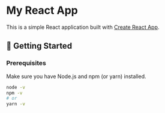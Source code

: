 # My React App

This is a simple React application built with [Create React App](https://create-react-app.dev/).

## 🚀 Getting Started

### Prerequisites

Make sure you have Node.js and npm (or yarn) installed.

```bash
node -v
npm -v
# or
yarn -v

